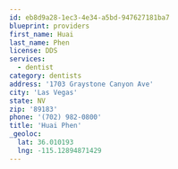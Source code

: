 ```yaml
---
id: eb8d9a28-1ec3-4e34-a5bd-947627181ba7
blueprint: providers
first_name: Huai
last_name: Phen
license: DDS
services:
  - dentist
category: dentists
address: '1703 Graystone Canyon Ave'
city: 'Las Vegas'
state: NV
zip: '89183'
phone: '(702) 982-0800'
title: 'Huai Phen'
_geoloc:
  lat: 36.010193
  lng: -115.12894871429
---
```

